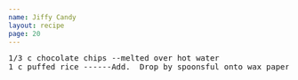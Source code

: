 ```yaml
---
name: Jiffy Candy
layout: recipe
page: 20
---
```


<pre>
1/3 c chocolate chips --melted over hot water
1 c puffed rice ------Add.  Drop by spoonsful onto wax paper & chill.
</pre>
